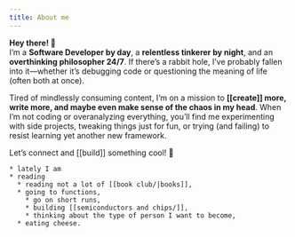 ```yaml
---
title: About me
---
```


**Hey there! 👋**  
I’m a **Software Developer by day**, a **relentless tinkerer by night**, and an **overthinking philosopher 24/7**. If there’s a rabbit hole, I’ve probably fallen into it—whether it’s debugging code or questioning the meaning of life (often both at once).

Tired of mindlessly consuming content, I’m on a mission to **[[create]] more, write more, and maybe even make sense of the chaos in my head**. When I’m not coding or overanalyzing everything, you’ll find me experimenting with side projects, tweaking things just for fun, or trying (and failing) to resist learning yet another new framework.

Let’s connect and [[build]] something cool! 🚀

```telescopic
* lately I am 
* reading
  * reading not a lot of [[book club/|books]],
  * going to functions,
    * go on short runs,
    * building [[semiconductors and chips/]],
    * thinking about the type of person I want to become,
  * eating cheese.
```